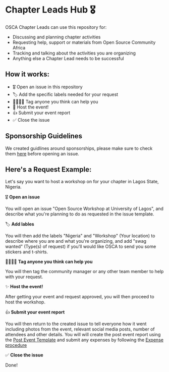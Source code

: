 # Chapter Leads Hub 🎖

OSCA Chapter Leads can use this repository for:
- Discussing and planning chapter activities
- Requesting help, support or materials from Open Source Community Africa
- Tracking and talking about the activities you are organizing
- Anything else a Chapter Lead needs to be successful

## How it works:

- 🎖 Open an issue in this repository
- 🏷 Add the specific labels needed for your request
- 🤵🏽👩‍🏫 Tag anyone you think can help you
- 🎊 Host the event!
- 👍 Submit your event report
- ✅ Close the issue 

## Sponsorship Guidelines
We created guidlines around sponsorships, please make sure to check them [here](/chapter-leads-hub/blob/master/docs/sponsorship.md) before opening an issue.

## Here's a Request Example:

Let's say you want to host a workshop on for your chapter in Lagos State, Nigeria.

🎖 **Open an issue**

You will open an issue "Open Source Workshop at University of Lagos", and describe what you're planning to do as requested in the issue template.

🏷 **Add lables**

You will then add the labels "Nigeria" and "Workshop" (Your location) to describe where you are and what you're organizing, and add "swag wanted" (Type(s) of request) if you'll would like OSCA to send you some stickers and t-shirts.


🤵🏽👩‍🏫 **Tag anyone you think can help you**

You will then tag the community manager or any other team member to help with your request.

✨ **Host the event!**

After getting your event and request approved, you will then proceed to host the workshop.

👍 **Submit your event report**

You will then return to the created issue to tell everyone how it went including photos from the event, relevant social media posts, number of attendees and other details. You will will create the post event report using the [Post Event Template](/chapter-leads-hub/blob/master/docs/post-event-template.md) and submit any expenses by following the [Expense procedure](/chapter-leads-hub/blob/master/docs/expenses.md)

✅ **Close the issue**

Done!

